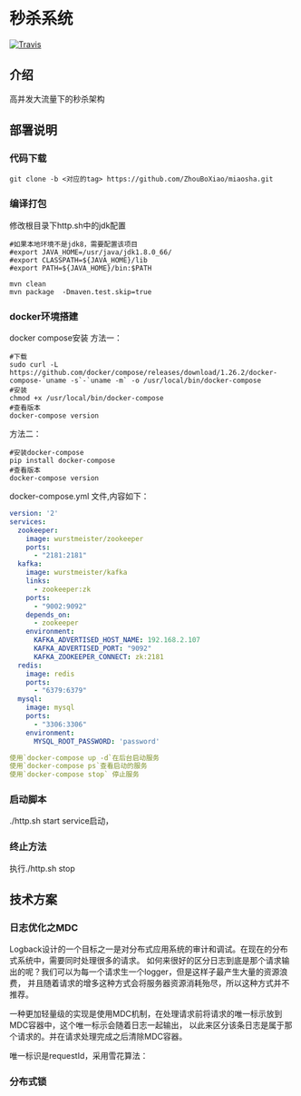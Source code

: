 # 秒杀系统

[![Travis](https://img.shields.io/badge/language-Java-yellow.svg)](https://github.com/qiurunze123)

## 介绍
高并发大流量下的秒杀架构

## 部署说明
### 代码下载
```shell script
git clone -b <对应的tag> https://github.com/ZhouBoXiao/miaosha.git
```
### 编译打包
修改根目录下http.sh中的jdk配置
```shell script
#如果本地环境不是jdk8，需要配置该项目
#export JAVA_HOME=/usr/java/jdk1.8.0_66/
#export CLASSPATH=${JAVA_HOME}/lib
#export PATH=${JAVA_HOME}/bin:$PATH
```

```shell script
mvn clean
mvn package  -Dmaven.test.skip=true
```

### docker环境搭建
docker compose安装
方法一：
```shell script
#下载
sudo curl -L https://github.com/docker/compose/releases/download/1.26.2/docker-compose-`uname -s`-`uname -m` -o /usr/local/bin/docker-compose
#安装
chmod +x /usr/local/bin/docker-compose
#查看版本
docker-compose version
```

方法二：
```shell script
#安装docker-compose
pip install docker-compose 
#查看版本
docker-compose version
```
docker-compose.yml 文件,内容如下：

```yaml
version: '2'
services:
  zookeeper:
    image: wurstmeister/zookeeper
    ports:
      - "2181:2181"
  kafka:
    image: wurstmeister/kafka
    links:
      - zookeeper:zk
    ports:
      - "9002:9092"
    depends_on:
      - zookeeper
    environment:
      KAFKA_ADVERTISED_HOST_NAME: 192.168.2.107
      KAFKA_ADVERTISED_PORT: "9092"
      KAFKA_ZOOKEEPER_CONNECT: zk:2181
  redis:
    image: redis
    ports:
      - "6379:6379"
  mysql:
    image: mysql
    ports:
      - "3306:3306"
    environment:
      MYSQL_ROOT_PASSWORD: 'password'

使用`docker-compose up -d`在后台启动服务
使用`docker-compose ps`查看启动的服务
使用`docker-compose stop` 停止服务
```
### 启动脚本
./http.sh start service启动，

### 终止方法
执行./http.sh stop

## 技术方案

### 日志优化之MDC

Logback设计的一个目标之一是对分布式应用系统的审计和调试。在现在的分布式系统中，需要同时处理很多的请求。
如何来很好的区分日志到底是那个请求输出的呢？我们可以为每一个请求生一个logger，但是这样子最产生大量的资源浪费，
并且随着请求的增多这种方式会将服务器资源消耗殆尽，所以这种方式并不推荐。

一种更加轻量级的实现是使用MDC机制，在处理请求前将请求的唯一标示放到MDC容器中，这个唯一标示会随着日志一起输出，
以此来区分该条日志是属于那个请求的。并在请求处理完成之后清除MDC容器。

唯一标识是requestId，采用雪花算法：


### 分布式锁




